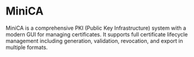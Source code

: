 # MiniCA
MiniCA is a comprehensive PKI (Public Key Infrastructure) system with a modern GUI for managing certificates. It supports full certificate lifecycle management including generation, validation, revocation, and export in multiple formats.
